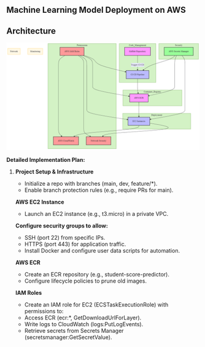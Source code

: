 ## Machine Learning Model Deployment on AWS
## Architecture

![Architecture Diagram](/images/Architecture.png)

**Detailed Implementation Plan:**

 1. **Project Setup & Infrastructure**

     - Initialize a repo with branches (main, dev, feature/*).
     - Enable branch protection rules (e.g., require PRs for main).
       
     **AWS EC2 Instance**
     - Launch an EC2 instance (e.g., t3.micro) in a private VPC.
       
     **Configure security groups to allow:**
     - SSH (port 22) from specific IPs.
     -  HTTPS (port 443) for application traffic.
     -  Install Docker and configure user data scripts for automation.
    
     **AWS ECR**
     -  Create an ECR repository (e.g., student-score-predictor).
     -  Configure lifecycle policies to prune old images.
   
     **IAM Roles**
     -  Create an IAM role for EC2 (ECSTaskExecutionRole) with permissions to:
     -  Access ECR (ecr:*, GetDownloadUrlForLayer).
     -  Write logs to CloudWatch (logs:PutLogEvents).
     -  Retrieve secrets from Secrets Manager (secretsmanager:GetSecretValue).

    
